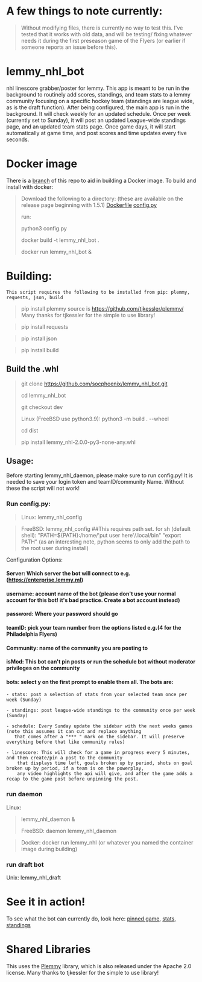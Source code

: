 # A few things to note currently:

> Without modifying files, there is currently no way to test this. I've tested that it works with old data, and will be testing/
> fixing whatever needs it during the first preseason game of the Flyers (or earlier if someone reports an issue before this).


# lemmy_nhl_bot

nhl linescore grabber/poster for lemmy. This app is meant to be run in the background to routinely add scores, standings, and team
stats to a lemmy community focusing on a specific hockey team (standings are league wide, as is the draft function). After being
configured, the main app is run in the background. It will check weekly for an updated schedule. Once per week
(currently set to Sunday), it will post an updated League-wide standings page, and an updated team stats page. Once game days, it
will start automatically at game time, and post scores and time updates every five seconds.


# Docker image

There is a [branch](https://github.com/socphoenix/lemmy_nhl_bot/tree/docker) of this repo to aid in building a Docker image.
To build and install with docker:

> Download the following to a directory:
> (these are available on the release page beginning with 1.5.1)
> [Dockerfile](https://github.com/socphoenix/lemmy_nhl_bot/blob/c056d557951d1e9bae1ab602c22b9e5b7788c03b/Dockerfile)
> [config.py](https://github.com/socphoenix/lemmy_nhl_bot/blob/c056d557951d1e9bae1ab602c22b9e5b7788c03b/config.py)
>
> run:
>
> python3 config.py
>
> docker build -t lemmy_nhl_bot .
>
> docker run lemmy_nhl_bot &


# Building:

    This script requires the following to be installed from pip: plemmy, requests, json, build

> pip install plemmy   source is https://github.com/tjkessler/plemmy/  Many thanks for tjkessler for the simple to use library!

> pip install requests

> pip install json

> pip install build


## Build the .whl
> git clone https://github.com/socphoenix/lemmy_nhl_bot.git
>
> cd lemmy_nhl_bot
>
> git checkout dev
>
> Linux (FreeBSD use python3.9): python3 -m build . --wheel
>
> cd dist
>
> pip install lemmy_nhl-2.0.0-py3-none-any.whl

## Usage:
Before starting lemmy_nhl_daemon, please make sure to run config.py! It is needed to save your login token and teamID/community Name. Without these the script will not work!

### Run config.py:
> Linux: lemmy_nhl_config

>FreeBSD: lemmy_nhl_config ##This requires path set. for sh (default shell): "PATH=${PATH}:/home/'put user here'/.local/bin" "export PATH" (as an interesting note, python seems to only add the path to the root user during install)

Configuration Options:
#### Server: Which server the bot will connect to e.g.(https://enterprise.lemmy.ml)

#### username: account name of the bot (please don't use your normal account for this bot! it's bad practice. Create a bot account instead)

#### password: Where your password should go

#### teamID: pick your team number from the options listed e.g.(4 for the Philadelphia Flyers)

#### Community: name of the community you are posting to

#### isMod: This bot can't pin posts or run the schedule bot without moderator privileges on the community

#### bots: select y on the first prompt to enable them all. The bots are:
    - stats: post a selection of stats from your selected team once per week (Sunday)

    - standings: post league-wide standings to the community once per week (Sunday)

    - schedule: Every Sunday update the sidebar with the next weeks games (note this assumes it can cut and replace anything
       that comes after a "*** " mark on the sidebar. It will preserve everything before that like community rules)

    - linescore: This will check for a game in progress every 5 minutes, and then create/pin a post to the community
        that displays time left, goals broken up by period, shots on goal broken up by period, if a team is on the powerplay,
        any video highlights the api will give, and after the game adds a recap to the game post before unpinning the post.

### run daemon

Linux:
 > lemmy_nhl_daemon &
 >
 > FreeBSD:
 > daemon lemmy_nhl_daemon

 > Docker: docker run lemmy_nhl (or whatever you named the container image during building)


### run draft bot

Unix: lemmy_nhl_draft


# See it in action!

To see what the bot can currently do, look here: [pinned game](https://enterprise.lemmy.ml/post/417139), [stats](https://enterprise.lemmy.ml/post/417090), [standings](https://enterprise.lemmy.ml/post/417089)


# Shared Libraries

This uses the [Plemmy](https://github.com/tjkessler/plemmy/) library, which is also released under the Apache 2.0 license.
Many thanks to tjkessler for the simple to use library!
